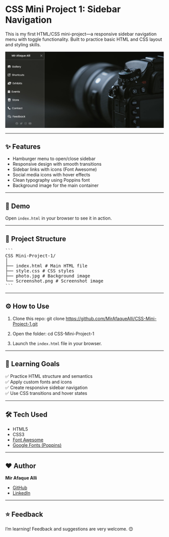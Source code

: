 # CSS Mini Project 1: Sidebar Navigation

This is my first HTML/CSS mini-project—a responsive sidebar navigation menu with toggle functionality. Built to practice basic HTML and CSS layout and styling skills.

![screenshot](Screenshot.png)

---

## ✨ Features

- Hamburger menu to open/close sidebar
- Responsive design with smooth transitions
- Sidebar links with icons (Font Awesome)
- Social media icons with hover effects
- Clean typography using Poppins font
- Background image for the main container

---

## 🚀 Demo

Open `index.html` in your browser to see it in action.

---

## 📂 Project Structure
<pre>```
CSS Mini-Project-1/
│
├── index.html # Main HTML file
├── style.css # CSS styles
├── photo.jpg # Background image
└── Screenshot.png # Screenshot image
```</pre>

---

## ⚙️ How to Use

1. Clone this repo:
git clone https://github.com/MirAfaqueAlli/CSS-Mini-Project-1.git

2. Open the folder:
cd CSS-Mini-Project-1

3. Launch the `index.html` file in your browser.

---

## 🎯 Learning Goals

✅ Practice HTML structure and semantics  
✅ Apply custom fonts and icons  
✅ Create responsive sidebar navigation  
✅ Use CSS transitions and hover states  

---

## 🛠️ Tech Used

- HTML5
- CSS3
- [Font Awesome](https://fontawesome.com/)
- [Google Fonts (Poppins)](https://fonts.google.com/specimen/Poppins)

---

## ❤️ Author

**Mir Afaque Alli**

- [GitHub](https://github.com/MirAfaqueAlli)
- [LinkedIn](https://www.linkedin.com/in/mir-afaque-alli) 

---

## ⭐️ Feedback

I’m learning! Feedback and suggestions are very welcome. 😊

